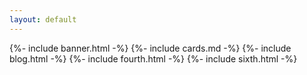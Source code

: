 ```yaml
---
layout: default
---
```


{%- include banner.html -%}
{%- include cards.md -%}
{%- include blog.html -%}
{%- include fourth.html -%}
{%- include sixth.html -%}